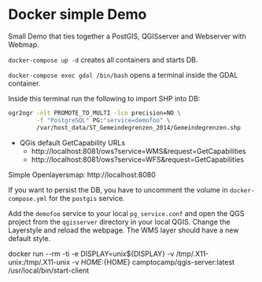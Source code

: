 Docker simple Demo
==================

Small Demo that ties together a PostGIS, QGISserver and Webserver with Webmap.

`docker-compose up -d` creates all containers and starts DB.

`docker-compose exec gdal /bin/bash` opens a terminal inside the GDAL container.

Inside this terminal run the following to import SHP into DB:
```bash
ogr2ogr -nlt PROMOTE_TO_MULTI -lco precision=NO \
        -f "PostgreSQL" PG:"service=demofoo" \
        /var/host_data/ST_Gemeindegrenzen_2014/Gemeindegrenzen.shp
```

- QGis default GetCapability URLs 
  - http://localhost:8081/ows?service=WMS&request=GetCapabilities
  - http://localhost:8081/ows?service=WFS&request=GetCapabilities

Simple Openlayersmap: http://localhost:8080

If you want to persist the DB, you have to uncomment the volume in `docker-compose.yml` for the `postgis` service.

Add the `demofoo` service to your local `pg_service.conf` and open the QGS project from the `qgisserver` directory in
your local QGIS. Change the Layerstyle and reload the webpage. The WMS layer should have a new default style.

docker run --rm -ti -e DISPLAY=unix${DISPLAY} -v /tmp/.X11-unix:/tmp/.X11-unix -v ${HOME}:${HOME} camptocamp/qgis-server:latest /usr/local/bin/start-client
